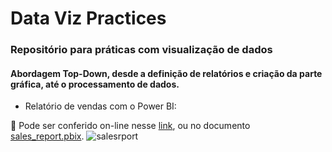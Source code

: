 # Data Viz Practices
### Repositório para práticas com visualização de dados
#### Abordagem Top-Down, desde a definição de relatórios e criação da parte gráfica, até o processamento de dados.
* Relatório de vendas com o Power BI:

🔗 Pode ser conferido on-line nesse [link](https://app.powerbi.com/groups/me/reports/3e163376-8c61-4f34-84a7-906d8153a068/ReportSection?experience=power-bi), ou no documento [sales_report.pbix](https://github.com/jppinchemel/datavizpractices/blob/main/sales_report.pbix).
![salesrport](https://i.imgur.com/dgzDWWa.png)
